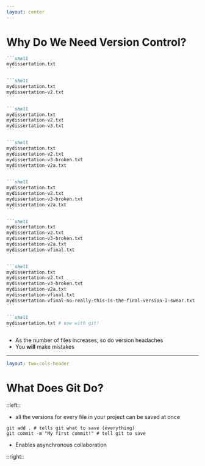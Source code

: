 ```yaml
---
layout: center
---
```


# Why Do We Need Version Control?

<v-clicks>

````md magic-move
```shell
mydissertation.txt
```

```shell
mydissertation.txt
mydissertation-v2.txt
```

```shell
mydissertation.txt
mydissertation-v2.txt
mydissertation-v3.txt
```

```shell
mydissertation.txt
mydissertation-v2.txt
mydissertation-v3-broken.txt
mydissertation-v2a.txt
```

```shell
mydissertation.txt
mydissertation-v2.txt
mydissertation-v3-broken.txt
mydissertation-v2a.txt
```

```shell
mydissertation.txt
mydissertation-v2.txt
mydissertation-v3-broken.txt
mydissertation-v2a.txt
mydissertation-vfinal.txt
```

```shell
mydissertation.txt
mydissertation-v2.txt
mydissertation-v3-broken.txt
mydissertation-v2a.txt
mydissertation-vfinal.txt
mydissertation-vfinal-no-really-this-is-the-final-version-I-swear.txt
```

```shell
mydissertation.txt # now with git!
```
````

- As the number of files increases, so do version headaches
- You **will** make mistakes

</v-clicks>

<!--
We've all been here, projects grow in complexity very fast. Even a simple project like this one, which only contains one file, may become complicated enough to require several versions. When collaboration gets thrown into the mix, it becomes even messier.
-->

---

```yaml
layout: two-cols-header
```

# What Does Git Do?

::left::

<v-clicks>

- all the versions for every file in your project can be saved
  at once

```shell
git add . # tells git what to save (everything)
git commit -m "My first commit!" # tell git to save
```

- Enables asynchronous collaboration

</v-clicks>

::right::
<SlidevVideo autoplay loop>

<source src="/word-versions.mp4">
</SlidevVideo>

<!--
You can think of Git as a very fancy version of the version control systems you may have already used, such as the one in word displayed here.

Git differentiates itself from the version control systems in word documents by applying to the entire project, as well as with some features we will talk about later that enable asynchronous collaboration.
-->
